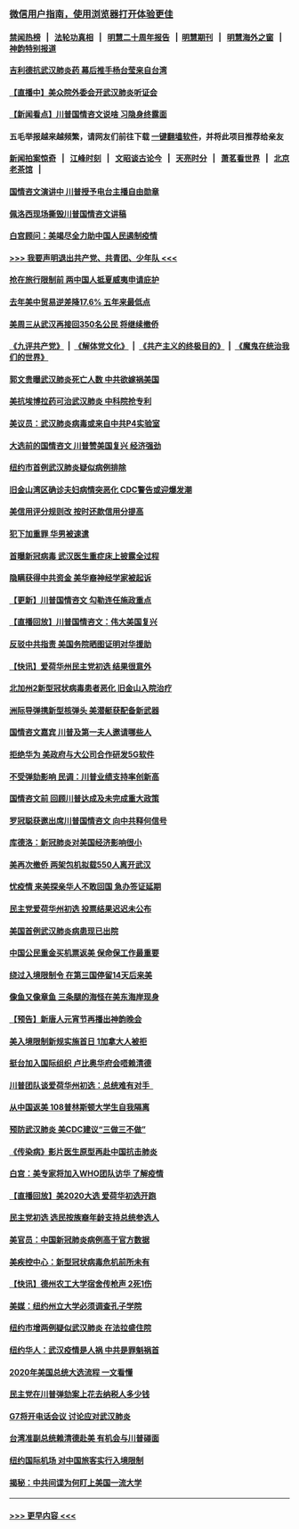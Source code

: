 ### [微信用户指南，使用浏览器打开体验更佳](https://github.com/gfw-breaker/banned-news1/blob/master/indexes/wechat-guide.md?t=0)
#### [禁闻热榜](热点新闻.md?t=0)  &nbsp;&nbsp;|&nbsp;&nbsp; [法轮功真相](https://github.com/gfw-breaker/truth/blob/master/README.md?t=0) &nbsp;&nbsp;|&nbsp;&nbsp; [明慧二十周年报告](https://github.com/gfw-breaker/mh-reports/blob/master/README.md?t=0) &nbsp;&nbsp;|&nbsp;&nbsp;[明慧期刊](https://github.com/gfw-breaker/mh-qikan) &nbsp;&nbsp;|&nbsp;&nbsp; [明慧海外之窗](https://github.com/gfw-breaker/mh-news/blob/master/README.md?t=0) &nbsp;&nbsp;|&nbsp;&nbsp; [神韵特别报道](https://github.com/gfw-breaker/mh-news/blob/master/shenyun.md?t=0)
#### [吉利德抗武汉肺炎药 幕后推手杨台莹来自台湾](../pages/nsc412/n11847064.md?t=02060502) 
#### [【直播中】美众院外委会开武汉肺炎听证会](../pages/nsc412/n11846727.md?t=02060502) 
#### [【新闻看点】川普国情咨文说啥 习隐身终露面](../pages/nsc412/n11847016.md?t=02060502) 
#### 五毛举报越来越频繁，请网友们前往下载 [一键翻墙软件](https://github.com/gfw-breaker/ssr-accounts)，并将此项目推荐给亲友
#### [新闻拍案惊奇](https://github.com/gfw-breaker/banned-news1/blob/master/pages/link4.md) &nbsp;&nbsp;|&nbsp;&nbsp; [江峰时刻](https://github.com/gfw-breaker/banned-news1/blob/master/pages/link4.md) &nbsp;&nbsp;|&nbsp;&nbsp; [文昭谈古论今](https://github.com/gfw-breaker/banned-news1/blob/master/pages/link4.md) &nbsp;&nbsp;|&nbsp;&nbsp; [天亮时分](https://github.com/gfw-breaker/banned-news1/blob/master/pages/link4.md) &nbsp;&nbsp;|&nbsp;&nbsp; [萧茗看世界](https://github.com/gfw-breaker/banned-news1/blob/master/pages/link4.md) &nbsp;&nbsp;|&nbsp;&nbsp; [北京老茶馆](https://github.com/gfw-breaker/banned-news1/blob/master/pages/link4.md) &nbsp;&nbsp;|&nbsp;&nbsp; 
#### [国情咨文演讲中 川普授予电台主播自由勋章](../pages/nsc412/n11846815.md?t=02060502) 
#### [佩洛西现场撕毁川普国情咨文讲稿](../pages/nsc412/n11846724.md?t=02060502) 
#### [白宫顾问：美竭尽全力助中国人民遏制疫情](../pages/nsc412/n11846756.md?t=02060502) 
#### [>>> 我要声明退出共产党、共青团、少年队 <<<](https://github.com/begood0513/goodnews/blob/master/quit/letter.md) 
#### [抢在旅行限制前 两中国人抵夏威夷申请庇护](../pages/nsc412/n11846866.md?t=02060502) 
#### [去年美中贸易逆差降17.6% 五年来最低点](../pages/nsc412/n11846755.md?t=02060502) 
#### [美周三从武汉再接回350名公民 将继续撤侨](../pages/nsc412/n11846705.md?t=02060502) 
#### [《九评共产党》](https://github.com/begood0513/9ping.md/blob/master/README.md) &nbsp;|&nbsp; [《解体党文化》](../../../../jtdwh.md/blob/master/README.md)  &nbsp;|&nbsp; [《共产主义的终极目的》](../../../../gczydzjmd.md/blob/master/README.md) &nbsp;|&nbsp; [《魔鬼在统治我们的世界》](../../../../mgztzwmdsj.md/blob/master/README.md) 
#### [郭文贵曝武汉肺炎死亡人数 中共欲嫁祸美国](../pages/nsc412/n11846240.md?t=02060502) 
#### [美抗埃博拉药可治武汉肺炎 中科院抢专利](../pages/nsc412/n11846409.md?t=02060502) 
#### [美议员：武汉肺炎病毒或来自中共P4实验室](../pages/nsc412/n11846043.md?t=02060502) 
#### [大选前的国情咨文 川普赞美国复兴 经济强劲](../pages/nsc412/n11845526.md?t=02060502) 
#### [纽约市首例武汉肺炎疑似病例排除](../pages/nsc412/n11844989.md?t=02060502) 
#### [旧金山湾区确诊夫妇病情突恶化 CDC警告或迎爆发潮](../pages/nsc412/n11845730.md?t=02060502) 
#### [美信用评分规则改  按时还款信用分提高](../pages/nsc412/n11845488.md?t=02060502) 
#### [犯下加重罪 华男被速遣](../pages/nsc412/n11845476.md?t=02060502) 
#### [首曝新冠病毒 武汉医生重症床上披露全过程](../pages/nsc412/n11845150.md?t=02060502) 
#### [隐瞒获得中共资金 美华裔神经学家被起诉](../pages/nsc412/n11844879.md?t=02060502) 
#### [【更新】川普国情咨文 勾勒连任施政重点](../pages/nsc412/n11845223.md?t=02060502) 
#### [【直播回放】川普国情咨文：伟大美国复兴](../pages/nsc412/n11842079.md?t=02060502) 
#### [反驳中共指责 美国务院晒图证明对华援助](../pages/nsc412/n11844859.md?t=02060502) 
#### [【快讯】爱荷华州民主党初选 结果很意外](../pages/nsc412/n11844878.md?t=02060502) 
#### [北加州2新型冠状病毒患者恶化 旧金山入院治疗](../pages/nsc412/n11844842.md?t=02060502) 
#### [洲际导弹携新型核弹头 美潜艇获配备新武器](../pages/nsc412/n11844680.md?t=02060502) 
#### [国情咨文嘉宾 川普及第一夫人邀请哪些人](../pages/nsc412/n11844712.md?t=02060502) 
#### [拒绝华为 美政府与大公司合作研发5G软件](../pages/nsc412/n11844625.md?t=02060502) 
#### [不受弹劾影响 民调：川普业绩支持率创新高](../pages/nsc412/n11844622.md?t=02060502) 
#### [国情咨文前 回顾川普达成及未完成重大政策](../pages/nsc412/n11844581.md?t=02060502) 
#### [罗冠聪获邀出席川普国情咨文 向中共释何信号](../pages/nsc412/n11844355.md?t=02060502) 
#### [库德洛：新冠肺炎对美国经济影响很小](../pages/nsc412/n11844418.md?t=02060502) 
#### [美再次撤侨 两架包机拟载550人离开武汉](../pages/nsc412/n11844407.md?t=02060502) 
#### [忧疫情 来美探亲华人不敢回国 急办签证延期](../pages/nsc412/n11843344.md?t=02060502) 
#### [民主党爱荷华州初选 投票结果迟迟未公布](../pages/nsc412/n11844207.md?t=02060502) 
#### [美国首例武汉肺炎病患现已出院](../pages/nsc412/n11842740.md?t=02060502) 
#### [中国公民重金买机票返美 保命保工作最重要](../pages/nsc412/n11843282.md?t=02060502) 
#### [绕过入境限制令  在第三国停留14天后来美](../pages/nsc412/n11843341.md?t=02060502) 
#### [像鱼又像章鱼 三条腿的海怪在美东海岸现身](../pages/nsc412/n11843092.md?t=02060502) 
#### [【预告】新唐人元宵节再播出神韵晚会](../pages/nsc412/n11843192.md?t=02060502) 
#### [美入境限制新规实施首日 1加拿大人被拒](../pages/nsc412/n11843058.md?t=02060502) 
#### [挺台加入国际组织 卢比奥华府会唔赖清德](../pages/nsc412/n11843023.md?t=02060502) 
#### [川普团队谈爱荷华州初选：总统难有对手  ](../pages/nsc412/n11842867.md?t=02060502) 
#### [从中国返美 108普林斯顿大学生自我隔离](../pages/nsc412/n11842714.md?t=02060502) 
#### [预防武汉肺炎 美CDC建议“三做三不做”](../pages/nsc412/n11842700.md?t=02060502) 
#### [《传染病》影片医生原型再赴中国抗击肺炎](../pages/nsc412/n11842626.md?t=02060502) 
#### [白宫：美专家将加入WHO团队访华 了解疫情](../pages/nsc412/n11842198.md?t=02060502) 
#### [【直播回放】美2020大选 爱荷华初选开跑](../pages/nsc412/n11841820.md?t=02060502) 
#### [民主党初选 选民按族裔年龄支持总统参选人](../pages/nsc412/n11842239.md?t=02060502) 
#### [美官员：中国新冠肺炎病例高于官方数据](../pages/nsc412/n11842452.md?t=02060502) 
#### [美疾控中心：新型冠状病毒危机前所未有](../pages/nsc412/n11842406.md?t=02060502) 
#### [【快讯】德州农工大学宿舍传枪声 2死1伤](../pages/nsc412/n11842279.md?t=02060502) 
#### [美媒：纽约州立大学必须调查孔子学院](../pages/nsc412/n11840637.md?t=02060502) 
#### [纽约市增两例疑似武汉肺炎 在法拉盛住院](../pages/nsc412/n11840625.md?t=02060502) 
#### [纽约华人：武汉疫情是人祸 中共是罪魁祸首](../pages/nsc412/n11840631.md?t=02060502) 
#### [2020年美国总统大选流程 一文看懂](../pages/nsc412/n11842056.md?t=02060502) 
#### [民主党在川普弹劾案上花去纳税人多少钱](../pages/nsc412/n11841941.md?t=02060502) 
#### [G7将开电话会议 讨论应对武汉肺炎](../pages/nsc412/n11841658.md?t=02060502) 
#### [台湾准副总统赖清德赴美 有机会与川普碰面](../pages/nsc412/n11841332.md?t=02060502) 
#### [纽约国际机场  对中国旅客实行入境限制](../pages/nsc412/n11840619.md?t=02060502) 
#### [揭秘：中共间谍为何盯上美国一流大学](../pages/nsc412/n11840270.md?t=02060502) 

----
#### [ >>> 更早内容 <<< ](../indexes/nsc412-earlier.md)
